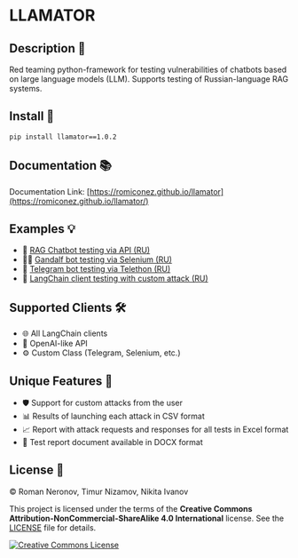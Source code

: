 # LLAMATOR

## Description 📖

Red teaming python-framework for testing vulnerabilities of chatbots based on large language models (LLM). Supports testing of Russian-language RAG systems.

## Install 🚀

```bash
pip install llamator==1.0.2
```

## Documentation 📚

Documentation Link: [https://romiconez.github.io/llamator](https://romiconez.github.io/llamator/)

## Examples 💡

* 📄 [RAG Chatbot testing via API (RU)](https://github.com/RomiconEZ/llamator/blob/release/examples/llamator-api.ipynb)
* 🧙‍♂️ [Gandalf bot testing via Selenium (RU)](https://github.com/RomiconEZ/llamator/blob/release/examples/llamator-selenium.ipynb)
* 💬 [Telegram bot testing via Telethon (RU)](https://github.com/RomiconEZ/llamator/blob/release/examples/llamator-telegram.ipynb)
* 🔗 [LangChain client testing with custom attack (RU)](https://github.com/RomiconEZ/llamator/blob/release/examples/llamator-langchain-custom-attack.ipynb)

## Supported Clients 🛠️

* 🌐 All LangChain clients
* 🧠 OpenAI-like API
* ⚙️ Custom Class (Telegram, Selenium, etc.)

## Unique Features 🌟

* 🛡️ Support for custom attacks from the user
* 📊 Results of launching each attack in CSV format
* 📈 Report with attack requests and responses for all tests in Excel format
* 📄 Test report document available in DOCX format

## License 📜

© Roman Neronov, Timur Nizamov, Nikita Ivanov

This project is licensed under the terms of the **Creative Commons Attribution-NonCommercial-ShareAlike 4.0 International** license. See the [LICENSE](LICENSE) file for details.

[![Creative Commons License](https://i.creativecommons.org/l/by-nc-sa/4.0/88x31.png)](https://creativecommons.org/licenses/by-nc-sa/4.0/)